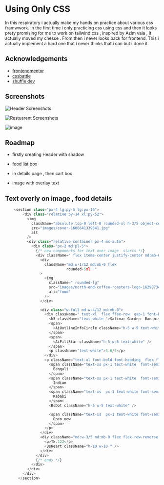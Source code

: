 
# Using Only CSS

In this respiratory i actually make my hands on practice about 
various css framwwork. In the first time i only practicing css using 
css and then it looks prety promising for me to work on tailwind css , inspired by Azim vaia , It actually moved my
chesse . From then i never looks back for frontend. This i actually implement a hard one that i never thinks that i can but i done it.


## Acknowledgements

 - [frontendmentor](https://www.frontendmentor.io/home)
 - [cssbattle](https://cssbattle.dev/)
 - [shuffle dev](https://shuffle.dev/)


## Screenshots

![Header Screenshots](https://user-images.githubusercontent.com/51045712/152744949-94c6ccfe-c2c1-4ac6-9cbf-363f74d39134.png)

![Restuarent Screenshots](https://user-images.githubusercontent.com/51045712/152745148-bba77144-e336-4930-98c9-b2d6e66470ca.png)

![image](https://user-images.githubusercontent.com/51045712/152745378-f4305955-8dc0-434a-b0ae-24107c4b25b8.png)
## Roadmap

- firstly creating Header with shadow

- food list box

- in details page , then cart box 

- image with overlay text



## Text overly on image , food details

```javascript
    <section class="px-4 lg:py-5 lg:px-16">
        <div class="relative py-14 xl:py-52">
          <img
            className="absolute top-0 left-0 rounded-xl h-3/5 object-cover  w-full"
            src="images/cover-1606641339341.jpg"
            alt
          />
          <div class="relative container px-4 mx-auto">
            <div class="px-2 md:pl-5">
              {/* new components for text over image  starts */}
              <div className=" flex items-center justify-center md:mb-0 gap-1">
                <div
                  className="md:w-1/12 md:mb-0 flex  
                            rounded-5xl  "
                >
                  <img
                    className=" rounded-lg"
                    src="images/north-end-coffee-roasters-logo-1629873428586.png"
                    alt="food"
                  />
                </div>

                <div class="w-full md:w-4/12 md:mb-0">
                  <div className=" text-xl  flex flex-row  gap-1 font-bold font-heading truncate  items-center">
                    <h3 className="text-white ">Salimar Garden- Banani</h3>
                    <span>
                      <AiOutlineInfoCircle className="h-5 w-5 text-white" />
                    </span>
                    <span>
                      <AiFillStar className="h-5 w-5 text-white" />
                    </span>
                    <p className="text-white">3.6/5</p>
                  </div>
                  <p className="text-xl font-bold font-heading  flex flex-row items-center">
                    <span className="text-xs px-1 text-white  font-semibold font-heading">
                      Bengali
                    </span>
                    <span className="text-xs px-1 text-white  font-semibold font-heading">
                      Indian
                    </span>
                    <span className="text-xs  px-1 text-white font-semibold font-heading">
                      Kababi
                    </span>
                    <BsDot className="h-5 w-5 text-white" />

                    <span className="text-xs  px-1 text-white font-semibold font-heading">
                      Open now
                    </span>
                  </p>
                </div>
                <div className="md:w-3/5 md:mb-0 flex flex-row-reverse items-center text-white  gap-2 ">
                  <p>Tk.122</p>
                  <BsHeart className="h-10 w-10 " />
                </div>
              </div>
              {/* ends */}
            </div>
          </div>
        </div>
      </section>
```

